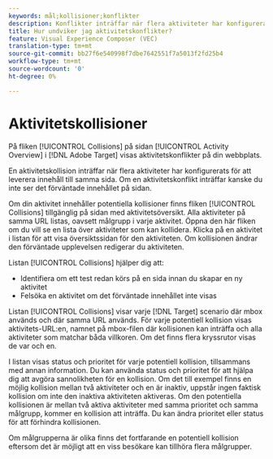 ```yaml
---
keywords: mål;kollisioner;konflikter
description: Konflikter inträffar när flera aktiviteter har konfigurerats för att leverera innehåll till samma sida. Lär dig hur du undviker kollisioner när du använder Adobe Target.
title: Hur undviker jag aktivitetskonflikter?
feature: Visual Experience Composer (VEC)
translation-type: tm+mt
source-git-commit: bb27f6e540998f7dbe7642551f7a5013f2fd25b4
workflow-type: tm+mt
source-wordcount: '0'
ht-degree: 0%

---
```



# Aktivitetskollisioner

På fliken [!UICONTROL Collisions] på sidan [!UICONTROL Activity Overview] i [!DNL Adobe Target] visas aktivitetskonflikter på din webbplats.

En aktivitetskollision inträffar när flera aktiviteter har konfigurerats för att leverera innehåll till samma sida. Om en aktivitetskonflikt inträffar kanske du inte ser det förväntade innehållet på sidan.

Om din aktivitet innehåller potentiella kollisioner finns fliken [!UICONTROL Collisions] tillgänglig på sidan med aktivitetsöversikt. Alla aktiviteter på samma URL listas, oavsett målgrupp i varje aktivitet. Öppna den här fliken om du vill se en lista över aktiviteter som kan kollidera. Klicka på en aktivitet i listan för att visa översiktssidan för den aktiviteten. Om kollisionen ändrar den förväntade upplevelsen redigerar du aktiviteten.

Listan [!UICONTROL Collisions] hjälper dig att:

* Identifiera om ett test redan körs på en sida innan du skapar en ny aktivitet
* Felsöka en aktivitet om det förväntade innehållet inte visas

Listan [!UICONTROL Collisions] visar varje [!DNL Target] scenario där mbox används och där samma URL används. För varje potentiell kollision visas aktivitets-URL:en, namnet på mbox-filen där kollisionen kan inträffa och alla aktiviteter som matchar båda villkoren. Om det finns flera kryssrutor visas de var och en.

I listan visas status och prioritet för varje potentiell kollision, tillsammans med annan information. Du kan använda status och prioritet för att hjälpa dig att avgöra sannolikheten för en kollision. Om det till exempel finns en möjlig kollision mellan två aktiviteter och en är inaktiv, uppstår ingen faktisk kollision om inte den inaktiva aktiviteten aktiveras. Om den potentiella kollisionen är mellan två aktiva aktiviteter med samma prioritet och samma målgrupp, kommer en kollision att inträffa. Du kan ändra prioritet eller status för att förhindra kollisionen.

Om målgrupperna är olika finns det fortfarande en potentiell kollision eftersom det är möjligt att en viss besökare kan tillhöra flera målgrupper.
